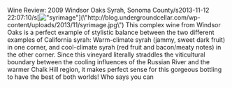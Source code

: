 Wine Review: 2009 Windsor Oaks Syrah, Sonoma County/s2013-11-12 22:07:10/s[![\"syrimage\"](\"http://blog.undergroundcellar.com/wp-content/uploads/2013/11/syrimage.jpg\")](\"http://blog.undergroundcellar.com/wp-content/uploads/2013/11/syrimage.jpg\") This complex wine from Windsor Oaks is a perfect example of stylistic balance between the two different examples of California syrah: Warm-climate syrah (jammy, sweet dark fruit) in one corner, and cool-climate syrah (red fruit and bacon/meaty notes) in the other corner. Since this vineyard literally straddles the viticultural boundary between the cooling influences of the Russian River and the warmer Chalk Hill region, it makes perfect sense for this gorgeous bottling to have the best of both worlds! Who says you can